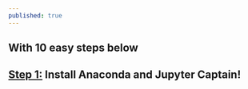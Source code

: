 ```yaml
---
published: true
---
```

## With 10 easy steps below

## [Step 1:](https://zofserif.github.io/Step-1/) Install Anaconda and Jupyter Captain!
